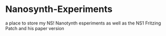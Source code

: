 # Nanosynth-Experiments
a place to store my NS! Nanotynth esperiments as well as the NS1 Fritzing Patch and his paper version
